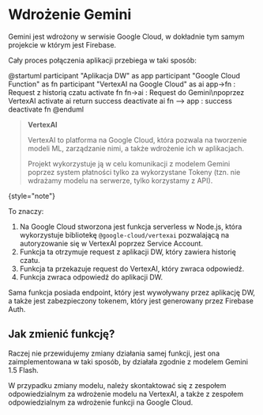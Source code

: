 # Wdrożenie Gemini

Gemini jest wdrożony w serwisie Google Cloud, w dokładnie tym samym projekcie w którym jest Firebase.

Cały proces połączenia aplikacji przebiega w taki sposób:

<code-block lang="plantuml">
    @startuml
    participant "Aplikacja DW" as app
    participant "Google Cloud Function" as fn
    participant "VertexAI na Google Cloud" as ai
    app->fn : Request z historią czatu
    activate fn
    fn->ai : Request do Gemini\npoprzez VertexAI
    activate ai
    return success
    deactivate ai
    fn --> app : success
    deactivate fn
    @enduml
</code-block>

> **VertexAI**
>
> VertexAI to platforma na Google Cloud, która pozwala na tworzenie modeli ML, zarządzanie nimi, a także wdrożenie ich w aplikacjach.
> 
> Projekt wykorzystuje ją w celu komunikacji z modelem Gemini poprzez system płatności tylko za wykorzystane Tokeny (tzn. nie wdrażamy modelu na serwerze, tylko korzystamy z API).
>
{style="note"}

To znaczy:

1. Na Google Cloud stworzona jest funkcja serverless w Node.js, która wykorzystuje bibliotekę `@google-cloud/vertexai` pozwalającą na autoryzowanie się w VertexAI poprzez Service Account. 
2. Funkcja ta otrzymuje request z aplikacji DW, który zawiera historię czatu.
3. Funkcja ta przekazuje request do VertexAI, który zwraca odpowiedź.
4. Funkcja zwraca odpowiedź do aplikacji DW.

Sama funkcja posiada endpoint, który jest wywoływany przez aplikację DW, a także jest zabezpieczony tokenem, który jest generowany przez Firebase Auth.

## Jak zmienić funkcję?

Raczej nie przewidujemy zmiany działania samej funkcji, jest ona zaimplementowana w taki sposób, by działała zgodnie z modelem Gemini 1.5 Flash.

W przypadku zmiany modelu, należy skontaktować się z zespołem odpowiedzialnym za wdrożenie modelu na VertexAI, a także z zespołem odpowiedzialnym za wdrożenie funkcji na Google Cloud.